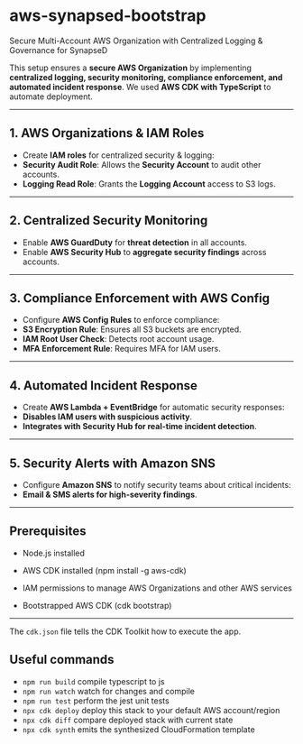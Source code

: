 # aws-synapsed-bootstrap
 Secure Multi-Account AWS Organization with Centralized Logging & Governance for SynapseD

This setup ensures a **secure AWS Organization** by implementing **centralized logging, security monitoring, compliance enforcement, and automated incident response**. We used **AWS CDK with TypeScript** to automate deployment.

---

## **1. AWS Organizations & IAM Roles**  
- Create **IAM roles** for centralized security & logging:  
- **Security Audit Role**: Allows the **Security Account** to audit other accounts.  
- **Logging Read Role**: Grants the **Logging Account** access to S3 logs.  

---

## **2. Centralized Security Monitoring**  
- Enable **AWS GuardDuty** for **threat detection** in all accounts.
- Enable **AWS Security Hub** to **aggregate security findings** across accounts.  

---

## **3. Compliance Enforcement with AWS Config**  
- Configure **AWS Config Rules** to enforce compliance:  
- **S3 Encryption Rule**: Ensures all S3 buckets are encrypted.  
- **IAM Root User Check**: Detects root account usage.  
- **MFA Enforcement Rule**: Requires MFA for IAM users.  

---

## **4. Automated Incident Response**  
- Create **AWS Lambda + EventBridge** for automatic security responses:  
- **Disables IAM users with suspicious activity**.  
- **Integrates with Security Hub for real-time incident detection**.  

---

## **5. Security Alerts with Amazon SNS**  
- Configure **Amazon SNS** to notify security teams about critical incidents:  
- **Email & SMS alerts for high-severity findings**.  

---

## **Prerequisites**
- Node.js installed

- AWS CDK installed (npm install -g aws-cdk)

- IAM permissions to manage AWS Organizations and other AWS services

- Bootstrapped AWS CDK (cdk bootstrap)

---

The `cdk.json` file tells the CDK Toolkit how to execute the app.

## Useful commands

* `npm run build`   compile typescript to js
* `npm run watch`   watch for changes and compile
* `npm run test`    perform the jest unit tests
* `npx cdk deploy`  deploy this stack to your default AWS account/region
* `npx cdk diff`    compare deployed stack with current state
* `npx cdk synth`   emits the synthesized CloudFormation template
